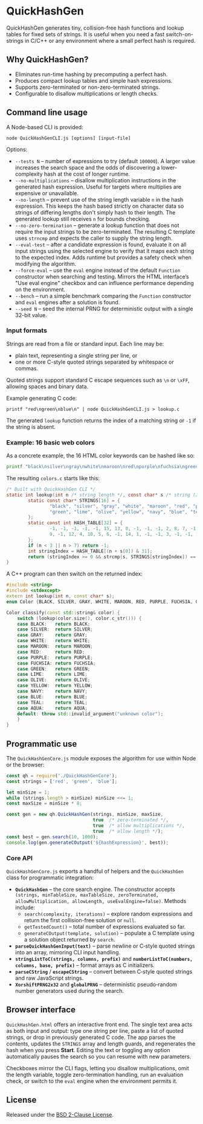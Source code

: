 # QuickHashGen

QuickHashGen generates tiny, collision-free hash functions and lookup tables for fixed sets of strings. It is useful when you need a fast switch-on-strings in C/C++ or any environment where a small perfect hash is required.

## Why QuickHashGen?

- Eliminates run-time hashing by precomputing a perfect hash.
- Produces compact lookup tables and simple hash expressions.
- Supports zero-terminated or non-zero-terminated strings.
- Configurable to disallow multiplications or length checks.

## Command line usage

A Node-based CLI is provided:

```
node QuickHashGenCLI.js [options] [input-file]
```

Options:

* `--tests N` &ndash; number of expressions to try (default `100000`). A larger value
  increases the search space and the odds of discovering a lower-complexity hash
  at the cost of longer runtime.
* `--no-multiplications` &ndash; disallow multiplication instructions in the generated
  hash expression. Useful for targets where multiplies are expensive or
  unavailable.
* `--no-length` &ndash; prevent use of the string length variable `n` in the hash
  expression. This keeps the hash based strictly on character data so strings of
  differing lengths don't simply hash to their length. The generated lookup still
  receives `n` for bounds checking.
* `--no-zero-termination` &ndash; generate a lookup function that does not require the
  input strings to be zero-terminated. The resulting C template uses `strncmp`
  and expects the caller to supply the string length.
* `--eval-test` &ndash; after a candidate expression is found, evaluate it on all input
  strings using the selected engine to verify that it maps each string to the
  expected index. Adds runtime but provides a safety check when modifying the
  algorithm.
* `--force-eval` &ndash; use the `eval` engine instead of the default `Function`
  constructor when searching and testing. Mirrors the HTML interface’s "Use eval
  engine" checkbox and can influence performance depending on the environment.
* `--bench` &ndash; run a simple benchmark comparing the `Function` constructor and
  `eval` engines after a solution is found.
 * `--seed N` &ndash; seed the internal PRNG for deterministic output with a single
   32-bit value.

### Input formats

Strings are read from a file or standard input. Each line may be:

* plain text, representing a single string per line, or
* one or more C-style quoted strings separated by whitespace or commas.

Quoted strings support standard C escape sequences such as `\n` or `\xFF`,
allowing spaces and binary data.

Example generating C code:

```
printf "red\ngreen\nblue\n" | node QuickHashGenCLI.js > lookup.c
```

The generated `lookup` function returns the index of a matching string or `-1` if the string is absent.

### Example: 16 basic web colors

As a concrete example, the 16 HTML color keywords can be hashed like so:

```bash
printf "black\nsilver\ngray\nwhite\nmaroon\nred\npurple\nfuchsia\ngreen\nlime\nolive\nyellow\nnavy\nblue\nteal\naqua\n" | node QuickHashGenCLI.js > colors.c
```

The resulting `colors.c` starts like this:

```c
/* Built with QuickHashGen CLI */
static int lookup(int n /* string length */, const char* s /* string (zero terminated) */) {
        static const char* STRINGS[16] = {
                "black", "silver", "gray", "white", "maroon", "red", "purple", "fuchsia",
                "green", "lime", "olive", "yellow", "navy", "blue", "teal", "aqua"
        };
        static const int HASH_TABLE[32] = {
                -1, -1, -1, -1, -1, 15, 13, 0, -1, -1, -1, 2, 8, 7, -1, -1,
                9, -1, 12, 4, 10, 5, 6, -1, 14, 1, -1, -1, 3, -1, -1, 11
        };
        if (n < 3 || n > 7) return -1;
        int stringIndex = HASH_TABLE[(n + s[0]) & 31];
        return (stringIndex >= 0 && strcmp(s, STRINGS[stringIndex]) == 0) ? stringIndex : -1;
}
```

A C++ program can then switch on the returned index:

```cpp
#include <string>
#include <stdexcept>
extern int lookup(int n, const char* s);
enum Color {BLACK, SILVER, GRAY, WHITE, MAROON, RED, PURPLE, FUCHSIA, GREEN, LIME, OLIVE, YELLOW, NAVY, BLUE, TEAL, AQUA};

Color classify(const std::string& color) {
    switch (lookup(color.size(), color.c_str())) {
    case BLACK:   return BLACK;
    case SILVER:  return SILVER;
    case GRAY:    return GRAY;
    case WHITE:   return WHITE;
    case MAROON:  return MAROON;
    case RED:     return RED;
    case PURPLE:  return PURPLE;
    case FUCHSIA: return FUCHSIA;
    case GREEN:   return GREEN;
    case LIME:    return LIME;
    case OLIVE:   return OLIVE;
    case YELLOW:  return YELLOW;
    case NAVY:    return NAVY;
    case BLUE:    return BLUE;
    case TEAL:    return TEAL;
    case AQUA:    return AQUA;
    default: throw std::invalid_argument("unknown color");
    }
}
```

## Programmatic use

The `QuickHashGenCore.js` module exposes the algorithm for use within Node or the browser:

```javascript
const qh = require('./QuickHashGenCore');
const strings = ['red', 'green', 'blue'];

let minSize = 1;
while (strings.length > minSize) minSize <<= 1;
const maxSize = minSize * 8;

const gen = new qh.QuickHashGen(strings, minSize, maxSize,
                                true  /* zero-terminated */, 
                                true  /* allow multiplications */, 
                                true  /* allow length */);
const best = gen.search(10, 1000);
console.log(gen.generateCOutput('${hashExpression}', best));
```

### Core API

`QuickHashGenCore.js` exports a handful of helpers and the `QuickHashGen`
class for programmatic integration:

* **`QuickHashGen`** – the core search engine. The constructor accepts
  `(strings, minTableSize, maxTableSize, zeroTerminated,
  allowMultiplication, allowLength, useEvalEngine=false)`.
  Methods include:
  * `search(complexity, iterations)` – explore random expressions and return
    the first collision-free solution or `null`.
  * `getTestedCount()` – total number of expressions evaluated so far.
  * `generateCOutput(template, solution)` – populate a C template using a
    solution object returned by `search`.
* **`parseQuickHashGenInput(text)`** – parse newline or C‑style quoted
  strings into an array, mirroring CLI input handling.
* **`stringListToC(strings, columns, prefix)`** and
  **`numberListToC(numbers, columns, base, prefix)`** – format arrays as C
  initializers.
* **`parseCString`** / **`escapeCString`** – convert between C‑style quoted
  strings and raw JavaScript strings.
* **`XorshiftPRNG2x32`** and **`globalPRNG`** – deterministic pseudo‑random
  number generators used during the search.

## Browser interface

`QuickHashGen.html` offers an interactive front end. The single text area
acts as both input and output: type one string per line, paste a list of
quoted strings, or drop in previously generated C code. The app parses the
contents, updates the `STRINGS` array and length guards, and regenerates
the hash when you press **Start**. Editing the text or toggling any option
automatically pauses the search so you can resume with new parameters.

Checkboxes mirror the CLI flags, letting you disallow multiplications,
omit the length variable, toggle zero-termination handling, run an
evaluation check, or switch to the `eval` engine when the environment
permits it.

## License

Released under the [BSD 2-Clause License](LICENSE).
